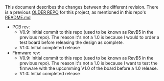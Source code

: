 This document describes the changes between the different revision. There is a previous [OLDER REPO](https://github.com/Electro707/PCB-4-In-A-Row-ARCHIVE) for this project, as mentioned in this repo's [README.md](../README.md)

- PCB rev:
    - V0.9: Initial commit to this repo (used to be known as RevB5 in the previous repo). The reason it's not a 1.0 is because I would to order a test board before releasing the design as complete.
    - V1.0: Initial completed release
- Firmware rev:
    - V0.9: Initial commit to this repo (used to be known as RevB5 in the previous repo). The reason it's not a 1.0 is because I want to test the firmware with the upcomming V1.0 of the board before a 1.0 release.
    - V1.0: Initial completed release
